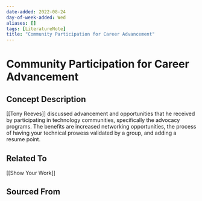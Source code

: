 ```yaml
---
date-added: 2022-08-24
day-of-week-added: Wed
aliases: []
tags: [LiteratureNote]
title: "Community Participation for Career Advancement"
---
```


# Community Participation for Career Advancement

## Concept Description
[[Tony Reeves]] discussed advancement and opportunities that he received by participating in technology communities, specifically the advocacy programs. The benefits are increased networking opportunities, the process of having your technical prowess validated by a group, and adding a resume point.


## Related To
[[Show Your Work]]

## Sourced From

